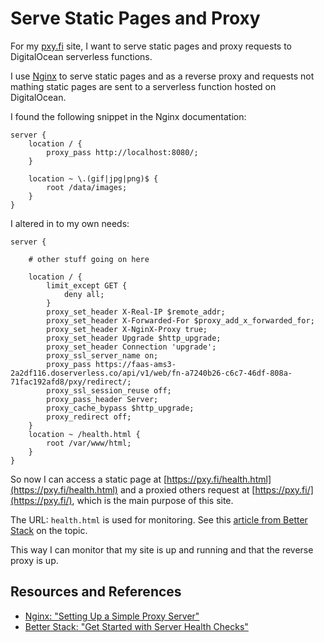 # Serve Static Pages and Proxy

For my [pxy.fi](https://pxy.fi) site, I want to serve static pages and proxy requests to DigitalOcean serverless functions.

I use [Nginx](https://nginx.org/en/) to serve static pages and as a reverse proxy and requests not mathing static pages are sent to a serverless function hosted on DigitalOcean.

I found the following snippet in the Nginx documentation:

```nginx
server {
    location / {
        proxy_pass http://localhost:8080/;
    }

    location ~ \.(gif|jpg|png)$ {
        root /data/images;
    }
}
```

I altered in to my own needs:

```nginx
server {

    # other stuff going on here

    location / {
        limit_except GET {
            deny all;
        }
        proxy_set_header X-Real-IP $remote_addr;
        proxy_set_header X-Forwarded-For $proxy_add_x_forwarded_for;
        proxy_set_header X-NginX-Proxy true;
        proxy_set_header Upgrade $http_upgrade;
        proxy_set_header Connection 'upgrade';
        proxy_ssl_server_name on;
        proxy_pass https://faas-ams3-2a2df116.doserverless.co/api/v1/web/fn-a7240b26-c6c7-46df-808a-71fac192afd8/pxy/redirect/;
        proxy_ssl_session_reuse off;
        proxy_pass_header Server;
        proxy_cache_bypass $http_upgrade;
        proxy_redirect off;
    }
    location ~ /health.html {
        root /var/www/html;
    }
}
```

So now I can access a static page at [https://pxy.fi/health.html](https://pxy.fi/health.html) and a proxied others request at [https://pxy.fi/](https://pxy.fi/), which is the main purpose of this site.

The URL: `health.html` is used for monitoring. See this [article from Better Stack][betterstack] on the topic.

This way I can monitor that my site is up and running and that the reverse proxy is up.

## Resources and References

- [Nginx: "Setting Up a Simple Proxy Server"](http://nginx.org/en/docs/beginners_guide.html#static)
- [Better Stack: "Get Started with Server Health Checks"][betterstack]

[betterstack]: https://betterstack.com/community/guides/monitoring/health-checks/
